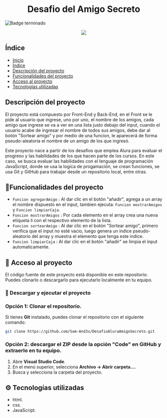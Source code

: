 <h1 align="center" class="InicioReadme">Desafio del Amigo Secreto</h1
                                                                   
![Badge terminado](https://img.shields.io/badge/STATUS-TERMINADO-green)

<p align="center">
  <img src="https://github.com/user-attachments/assets/af78aa75-7880-4af9-9c29-973637db1c2a">
</p>

## Índice

* [Inicio](#InicioReadme)
* [Índice](#Índice)
* [Descripción del proyecto](#descripción-del-proyecto)
* [Funcionalidades del proyecto](#funcionalidades-del-proyecto)
* [Acceso al proyecto](#acceso-proyecto)
* [Tecnologías utilizadas](#tecnologías-utilizadas)

## Descripción del proyecto
<p class="descripción-del-proyecto">
  El proyecto está compuesto por Front-End y Back-End, en el Front se le pide al usuario que ingrese, uno por uno, el nombre de los amigos, cada amigo que ingrese se va a ver en una
  lista justo debajo del input, cuando el usuario acabe de ingresar el nombre de todos sus amigos, debe dar al botón "Sortear amigo" y por medio de una funcion, le aparecerá de forma       pseudo-aleatoria el nombre de un amigo de los que ingresó.
  
  Este proyecto nace a partir de los desafios que emplea Alura para evaluar el progreso y las habilidades de los que hacen parte de los cursos. En este caso, se busca evaluar las
  habilidades con el lenguaje de programación JavaScript, donde se usa la logica de progamación, se crean funciones, se usa Git y GitHub para trabajar desde un repositorio local,
  entre otras.
</p>

## :hammer:Funcionalidades del proyecto

- `Funcion agregarAmigo` : Al dar clic en el botón "añadir", agrega a un array el nombre dispuesto en el input, tambien ejecuta: `Funcion mostrarAmigos` y `Funcion limpiarCaja`.
- `Funcion mostrarAmigos` : Por cada elemento en el array crea una nueva etiqueta li con el respectivo elemento de la lista.
- `Funcion sortearAmigo` : Al dar clic en el botón "Sortear amigo", primero verifica que el input no esté vacio, luego genera un indice pseudo-aleatorio del array y muestra el elemento que tenga este indice.
- `Funcion limpiarCaja` : Al dar clic en el botón "añadir" se limpia el input automaticamente.

## 📂 Acceso al proyecto

El código fuente de este proyecto está disponible en este repositorio. Puedes clonarlo o descargarlo para ejecutarlo localmente en tu equipo.

### 🔽 Descargar y ejecutar el proyecto

### Opción 1:  Clonar el repositorio. 
Si tienes **Git** instalado, puedes clonar el repositorio con el siguiente comando:  
```sh 
git clone https://github.com/Sam-And3s/DesafioAluraAmigoSecreto.git
```
### Opción 2: descargar el ZIP desde la opción "Code" en GitHub y extraerlo en tu equipo.

1. Abre **Visual Studio Code**.  
2. En el menú superior, selecciona **Archivo → Abrir carpeta...**.  
3. Busca y selecciona la carpeta del proyecto.

## ⚙️ Tecnologías utilizadas

- html.
- css.
- JavaScript.
